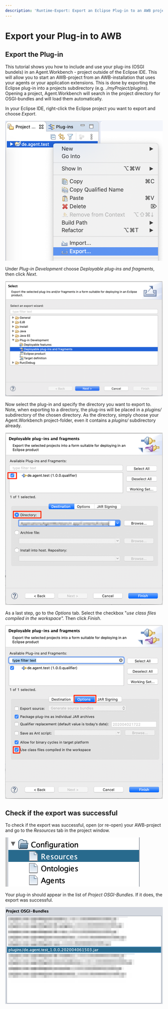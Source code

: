 ```yaml
---
description: 'Runtime-Export: Export an Eclipse Plug-in to an AWB project'
---
```


# Export your Plug-in to AWB

## Export the Plug-in

This tutorial shows you how to include and use your plug-ins \(OSGI bundels\) in an Agent.Workbench - project outside of the Eclipse IDE. This will allow you to start an AWB-project from an AWB-installation that uses your agents or your application extensions. This is done by exporting the Eclipse plug-in into a projects subdirectory \(e.g. _./myProject/plugins_\). Opening a project, Agent.Workbench will search in the project directory for OSGI-bundles and will load them automatically.

In your Eclipse IDE, right-click the Eclipse project you want to export and choose _Export_.

![](../../.gitbook/assets/chooseexport.png)

Under _Plug-in Development_ choose _Deployable plug-ins and fragments_, then click _Next_.

![](../../.gitbook/assets/choosedeployable.png)

Now select the plug-in and specify the directory you want to export to. Note, when exporting to a directory, the plug-ins will be placed in a _plugins/_ subdirectory of the chosen directory. As the directory, simply choose your Agent.Workbench project-folder, even it contains a _plugins/_ subdirectory already. 

![](../../.gitbook/assets/exportplugin.png)

As a last step, go to the _Options_ tab. Select the checkbox "_use class files compiled in the workspace"._ Then click _Finish_.

![](../../.gitbook/assets/exportselectbox.png)

## Check if the export was successful

To check if the export was successful, open \(or re-open\) your AWB-project and go to the _Resources_ tab in the project window.

![](../../.gitbook/assets/awbprojectresources.png)

Your plug-in should appear in the list of _Project OSGI-Bundles_. If it does, the export was successful.

![](../../.gitbook/assets/checkresources.png)

